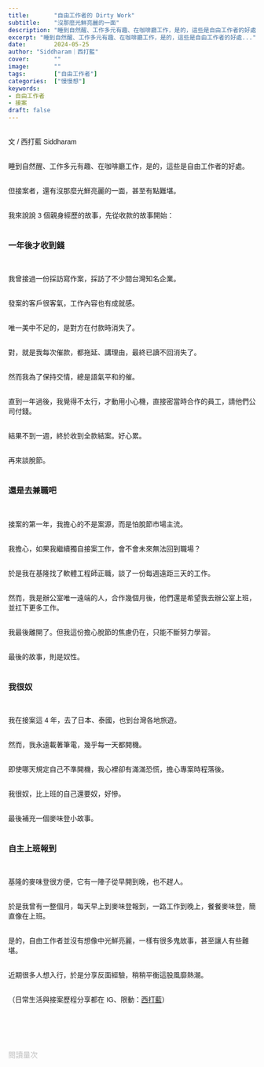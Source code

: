 ```yaml
---
title:       "自由工作者的 Dirty Work"
subtitle:    "沒那麼光鮮亮麗的一面"
description: "睡到自然醒、工作多元有趣、在咖啡廳工作，是的，這些是自由工作者的好處..."
excerpt: "睡到自然醒、工作多元有趣、在咖啡廳工作，是的，這些是自由工作者的好處..."
date:        2024-05-25
author: "Siddharam｜西打藍"
cover:       ""
image:       ""
tags:        ["自由工作者"]
categories:  ["慢慢想"]
keywords:
- 自由工作者
- 接案
draft: false
---
```


<article style="font-family: 'Noto Sans TC', '微軟正黑體', sans-serif; font-weight: 300;">

<br>文 / 西打藍 Siddharam<br><br>

睡到自然醒、工作多元有趣、在咖啡廳工作，是的，這些是自由工作者的好處。<br><br>

但接案者，還有沒那麼光鮮亮麗的一面，甚至有點難堪。<br><br>

我來說說 3 個親身經歷的故事，先從收款的故事開始：<br><br>


<h3 class="article-h1-color">一年後才收到錢</h3><br>

我曾接過一份採訪寫作案，採訪了不少間台灣知名企業。<br><br>

發案的客戶很客氣，工作內容也有成就感。<br><br>

唯一美中不足的，是對方在付款時消失了。<br><br>

對，就是我每次催款，都拖延、講理由，最終已讀不回消失了。<br><br>

然而我為了保持交情，總是語氣平和的催。<br><br>

直到一年過後，我覺得不太行，才動用小心機，直接密當時合作的員工，請他們公司付錢。<br><br>

結果不到一週，終於收到全款結案。好心累。<br><br>

再來談脫節。<br><br>


<h3 class="article-h1-color">還是去兼職吧</h3><br>

接案的第一年，我擔心的不是案源，而是怕脫節市場主流。<br><br>

我擔心，如果我繼續獨自接案工作，會不會未來無法回到職場？<br><br>

於是我在基隆找了軟體工程師正職，談了一份每週遠距三天的工作。<br><br>

然而，我是辦公室唯一遠端的人，合作幾個月後，他們還是希望我去辦公室上班，並扛下更多工作。<br><br>

我最後離開了。但我這份擔心脫節的焦慮仍在，只能不斷努力學習。<br><br>

最後的故事，則是奴性。<br><br>


<h3 class="article-h1-color">我很奴</h3><br>

我在接案這 4 年，去了日本、泰國，也到台灣各地旅遊。<br><br>

然而，我永遠載著筆電，幾乎每一天都開機。<br><br>

即使哪天規定自己不準開機，我心裡卻有滿滿恐慌，擔心專案時程落後。<br><br>

我很奴，比上班的自己還要奴，好慘。<br><br>

最後補充一個麥味登小故事。<br><br>


<h3 class="article-h1-color">自主上班報到</h3><br>

基隆的麥味登很方便，它有一陣子從早開到晚，也不趕人。<br><br>

於是我曾有一整個月，每天早上到麥味登報到，一路工作到晚上，餐餐麥味登，簡直像在上班。<br><br>

是的，自由工作者並沒有想像中光鮮亮麗，一樣有很多鬼故事，甚至讓人有些難堪。<br><br>

近期很多人想入行，於是分享反面經驗，稍稍平衡這股風靡熱潮。<br><br>



<!-- 
<!-- 案例 > 證明案例 > 壞處 > 怎麼改變（列步驟） > 結語總結金句 -->


（日常生活與接案歷程分享都在 IG、限動：<a href="https://www.instagram.com/sidd.blue/" target="_blank">西打藍</a>）<br><br>

<!-- <h3 class="article-h1-color"></h3><br> -->





<br><br><br>

</article>

<div style="color: #bfbfbf; font-size: 15px;" id="busuanzi_container_page_pv">
  閱讀量<span id="busuanzi_value_page_pv"></span>次
</div>

<script src="../../js/post.js"></script>
